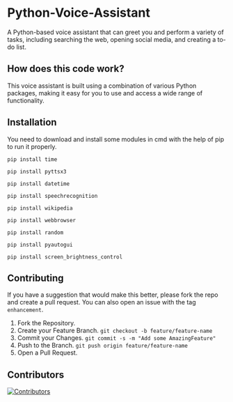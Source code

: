 # Python-Voice-Assistant

A Python-based voice assistant that can greet you and perform a variety of tasks, including searching the web, opening social media, and creating a to-do list.

## How does this code work?

This voice assistant is built using a combination of various Python packages, making it easy for you to use and access a wide range of functionality.

## Installation

You need to download and install some modules in cmd with the help of pip to run it properly.

`pip install time`

`pip install pyttsx3`

`pip install datetime`

`pip install speechrecognition`

`pip install wikipedia`

`pip install webbrowser`

`pip install random`

`pip install pyautogui`

`pip install screen_brightness_control`

## Contributing

If you have a suggestion that would make this better, please fork the repo and create a pull request. You can also open an issue with the tag `enhancement`.

1. Fork the Repository.
2. Create your Feature Branch. `git checkout -b feature/feature-name`
3. Commit your Changes. `git commit -s -m "Add some AmazingFeature"`
4. Push to the Branch. `git push origin feature/feature-name`
5. Open a Pull Request.

## Contributors
[![Contributors](https://contrib.rocks/image?repo=subhadip-saha-05/Python-Voice-Assistant)](https://github.com/subhadip-saha-05/Python-Voice-Assistant/graphs/contributors)
